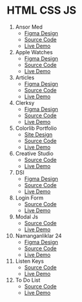 # HTML CSS JS

1. Ansor Med
   * [Figma Design](https://www.figma.com/file/h2EzOBjvCiY8hVoFolSd5Z/AnsorMed-landing-page)
   * [Source Code](https://github.com/SanjarbekSaminjonov/FrontEndProjects/tree/master/AnsorMed)
   * [Live Demo](https://ansor-med-ss.netlify.app/)
2. Apple Watches
   * [Figma Design](https://www.figma.com/file/oqOJWgwVM3cULzmTyB9ogV/Apple-Watch)
   * [Source Code](https://github.com/SanjarbekSaminjonov/FrontEndProjects/tree/master/AppleWatches)
   * [Live Demo](https://apple-watches-ss.netlify.app/)
3. Articles
   * [Figma Design](https://www.figma.com/file/6WfHS48MXkIC4zXW38ru2w/Articles)
   * [Source Code](https://github.com/SanjarbekSaminjonov/FrontEndProjects/tree/master/Articles)
   * [Live Demo](https://articles-ss.netlify.app/)
4. Clerksy
   * [Figma Design](https://www.figma.com/file/7M35C1Xiwwccf5qHRHxXad/Clerksy)
   * [Source Code](https://github.com/SanjarbekSaminjonov/FrontEndProjects/tree/master/Clerksy)
   * [Live Demo](https://clerksy-ss.netlify.app/)
5. Colorlib Portfolio
   * [Site Design](https://preview.colorlib.com/theme/breed2/)
   * [Source Code](https://github.com/SanjarbekSaminjonov/FrontEndProjects/tree/master/ColorlibPortfolio)
   * [Live Demo](https://colorlib-portfolio-ss.netlify.app/)
6. Creative Studio
   * [Source Code](https://github.com/SanjarbekSaminjonov/FrontEndProjects/tree/master/CreativeStudio)
   * [Live Demo](https://creative-studio-ss.netlify.app/)
7. DSI
   * [Figma Design](https://www.figma.com/file/eWggsmQrbuNfwVWzHNULra/DSI)
   * [Source Code](https://github.com/SanjarbekSaminjonov/FrontEndProjects/tree/master/DSI)
   * [Live Demo](https://dsi-ss.netlify.app/)
8. Login Form
   * [Source Code](https://github.com/SanjarbekSaminjonov/FrontEndProjects/tree/master/LoginForm)
   * [Live Demo](https://login-form-ss.netlify.app/)
9. Modal Js
   * [Source Code](https://github.com/SanjarbekSaminjonov/FrontEndProjects/tree/master/ModalProject)
   * [Live Demo](https://modal-js-ss.netlify.app/)
10. Namanganliklar 24
    * [Figma Design](https://www.figma.com/file/1ohQSjkfnE32EAPZzOlC26/Namanganliklar24)
    * [Source Code](https://github.com/SanjarbekSaminjonov/FrontEndProjects/tree/master/Namanganliklar24)
    * [Live Demo](https://namanganliklar-24-ss.netlify.app/)
11. Listen Keys
    * [Source Code](https://github.com/SanjarbekSaminjonov/FrontEndProjects/tree/master/ListenKeys)
    * [Live Demo](https://listen-keys-ss.netlify.app/)
12. To Do List
    * [Source Code](https://github.com/SanjarbekSaminjonov/FrontEndProjects/tree/master/ToDoList)
    * [Live Demo](https://todolist-ss.netlify.app/)
